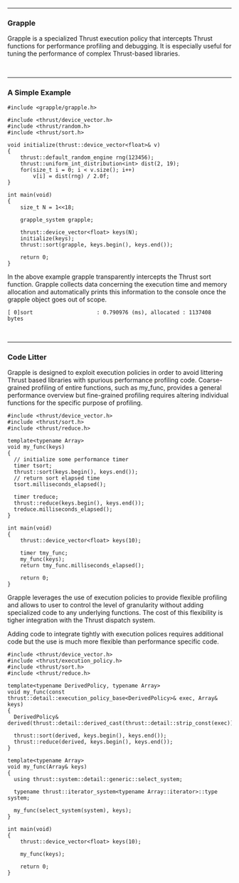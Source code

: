 <hr>
<h3>Grapple</h3>

Grapple is a specialized Thrust execution policy that intercepts Thrust
functions for performance profiling and debugging. It is especially
useful for tuning the performance of complex Thrust-based libraries.

<br><hr>
<h3>A Simple Example</h3>

~~~{.cpp}
#include <grapple/grapple.h>

#include <thrust/device_vector.h>
#include <thrust/random.h>
#include <thrust/sort.h>

void initialize(thrust::device_vector<float>& v)
{
    thrust::default_random_engine rng(123456);
    thrust::uniform_int_distribution<int> dist(2, 19);
    for(size_t i = 0; i < v.size(); i++)
        v[i] = dist(rng) / 2.0f;
}

int main(void)
{
    size_t N = 1<<18;

    grapple_system grapple;

    thrust::device_vector<float> keys(N);
    initialize(keys);
    thrust::sort(grapple, keys.begin(), keys.end());

    return 0;
}
~~~

In the above example grapple transparently intercepts the Thrust sort
function. Grapple collects data concerning the execution time and memory
allocation and automatically prints this information to the console once
the grapple object goes out of scope.

~~~{.shell}
[ 0]sort                    : 0.790976 (ms), allocated : 1137408    bytes
~~~

<br><hr>
<h3>Code Litter</h3>

Grapple is designed to exploit execution policies in order to avoid
littering Thrust based libraries with spurious performance profiling
code. Coarse-grained profiling of entire functions, such as my_func,
provides a general performance overview but fine-grained profiling
requires altering individual functions for the specific purpose of
profiling.

~~~{.cpp}
#include <thrust/device_vector.h>
#include <thrust/sort.h>
#include <thrust/reduce.h>

template<typename Array>
void my_func(keys)
{
  // initialize some performance timer
  timer tsort;
  thrust::sort(keys.begin(), keys.end());
  // return sort elapsed time
  tsort.milliseconds_elapsed();

  timer treduce;
  thrust::reduce(keys.begin(), keys.end());
  treduce.milliseconds_elapsed();
}

int main(void)
{
    thrust::device_vector<float> keys(10);

    timer tmy_func;
    my_func(keys);
    return tmy_func.milliseconds_elapsed();

    return 0;
}
~~~

Grapple leverages the use of execution policies to provide flexible
profiling and allows to user to control the level of granularity without
adding specialized code to any underlying functions. The cost of this
flexibility is tigher integration with the Thrust dispatch system.

Adding code to integrate tightly with execution polices requires
additional code but the use is much more flexible than performance
specific code.

~~~{.cpp}
#include <thrust/device_vector.h>
#include <thrust/execution_policy.h>
#include <thrust/sort.h>
#include <thrust/reduce.h>

template<typename DerivedPolicy, typename Array>
void my_func(const thrust::detail::execution_policy_base<DerivedPolicy>& exec, Array& keys)
{
  DerivedPolicy& derived(thrust::detail::derived_cast(thrust::detail::strip_const(exec)));

  thrust::sort(derived, keys.begin(), keys.end());
  thrust::reduce(derived, keys.begin(), keys.end());
}

template<typename Array>
void my_func(Array& keys)
{
  using thrust::system::detail::generic::select_system;

  typename thrust::iterator_system<typename Array::iterator>::type system;

  my_func(select_system(system), keys);
}

int main(void)
{
    thrust::device_vector<float> keys(10);

    my_func(keys);

    return 0;
}
~~~
